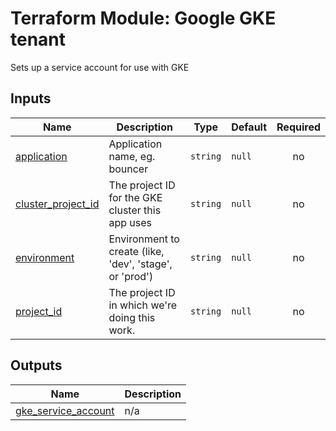 <!-- BEGIN_TF_DOCS -->
# Terraform Module: Google GKE tenant
Sets up a service account for use with GKE

## Inputs

| Name | Description | Type | Default | Required |
|------|-------------|------|---------|:--------:|
| <a name="input_application"></a> [application](#input\_application) | Application name, eg. bouncer | `string` | `null` | no |
| <a name="input_cluster_project_id"></a> [cluster\_project\_id](#input\_cluster\_project\_id) | The project ID for the GKE cluster this app uses | `string` | `null` | no |
| <a name="input_environment"></a> [environment](#input\_environment) | Environment to create (like, 'dev', 'stage', or 'prod') | `string` | `null` | no |
| <a name="input_project_id"></a> [project\_id](#input\_project\_id) | The project ID in which we're doing this work. | `string` | `null` | no |

## Outputs

| Name | Description |
|------|-------------|
| <a name="output_gke_service_account"></a> [gke\_service\_account](#output\_gke\_service\_account) | n/a |
<!-- END_TF_DOCS -->
